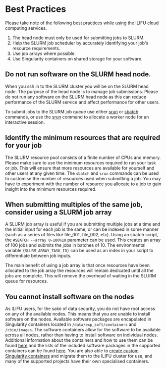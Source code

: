 # Best Practices

Please take note of the following best practices while using the ILIFU cloud computing services.

1. The head node must only be used for submitting jobs to SLURM.
2. Help the SLURM job scheduler by accurately identifying your job's resource requirements.
3. Use job arrays where possible.
4. Use Singularity containers on shared storage for your software.

## Do not run software on the SLURM head node.

When you ssh in to the SLURM cluster you will be on the SLURM head node. The purpose of the head node is to manage job submissions. Please do not run any software on the SLURM head node as this can reduce performance of the SLURM service and affect performance for other users. 

To submit jobs to the SLURM job queue use either [srun](https://docs.ilifu.ac.za/#/cluster/running_jobs?id=_3-interactive-sessions) or [sbatch](https://docs.ilifu.ac.za/#/cluster/running_jobs?id=_2-slurm-batch-scheduler) commands, or use the [srun](https://docs.ilifu.ac.za/#/cluster/running_jobs?id=_3-interactive-sessions) command to allocate a worker node for an interactive session.


## Identify the minimum resources that are required for your job

The SLURM resource pool consists of a finite number of CPUs and memory. Please make sure to use the minimum resources required to run your task or job. This will ensure that more resources are available for yourself and other users at any given time. The `sbatch` and `srun` commands can be used to customise the number of resources used when submitting a job. You may have to experiment with the number of resource you allocate to a job to gain insight into the minimum resources required.

## When submitting multiples of the same job, consider using a SLURM job array

A SLURM job array is useful if you are submitting multiple jobs at a time and the initial input for each job is the same, or can be indexed in some manner (such as a series of files like file_001, file_002, etc). Using an sbatch script, the `#SBATCH --array 0-100%10` parameter can be used. This creates an array of 100 jobs and submits the jobs in batches of 10. The environmental variable `{SLURM_ARRAY_TASK_ID}` can be used as an index in your script to differentiate between job inputs.

The main benefit of using a job array is that once resources have been allocated to the job array the resources will remain dedicated until all the jobs are complete. This will remove the overhead of waiting in the SLURM queue for resources.

## You cannot install software on the nodes

As ILIFU users, for the sake of data security, you do not have root access on any of the available nodes. This means that you are unable to install software on the nodes. Available software packages are encapulated in Singularity containers located in `/data/exp_soft/containers` and `/cbio/images`. The software containers allow for the software to be available across all nodes, rather than having to install software on individual nodes.  Additional information about the containers and how to use them can be found [here](https://docs.ilifu.ac.za/#/cluster/software_environments?id=singularity-containers) and the lists of the included software packages in the supported containers can be found [here](https://docs.ilifu.ac.za/#/cluster/software_environments?id=building-your-own-container). You are also able to [create custom Singularity containers](https://docs.ilifu.ac.za/#/cluster/software_environments?id=building-your-own-container) and migrate them to the ILIFU cluster for use, and many of the supported projects have their own specialised containers.
